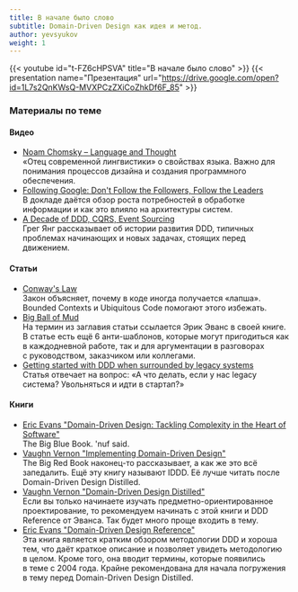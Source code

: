 ```yaml
---
title: В начале было слово
subtitle: Domain-Driven Design как идея и метод.
author: yevsyukov
weight: 1
---
```


{{< youtube id="t-FZ6cHPSVA" title="В начале было слово" >}}
{{< presentation name="Презентация" url="https://drive.google.com/open?id=1L7s2QnKWsQ-MVXPCzZXiCoZhkDf6F_85" >}}

### Материалы по теме

#### Видео
- [Noam Chomsky – Language and Thought](https://www.youtube.com/watch?v=KEmpRtj34xg) \
  «Отец современной лингвистики» о свойствах языка. Важно для понимания процессов дизайна
  и&nbsp;создания программного обеспечения.
- [Following Google: Don't Follow the Followers, Follow the Leaders](https://www.infoq.com/presentations/db-history-data-processing/) \
  В&nbsp;докладе даётся обзор роста потребностей в&nbsp;обработке информации и&nbsp;как это влияло
  на&nbsp;архитектуры систем.
- [A Decade of DDD, CQRS, Event Sourcing](https://youtu.be/LDW0QWie21s) \
  Грег Янг рассказывает об&nbsp;истории развития DDD, типичных проблемах начинающих и&nbsp;новых
  задачах, стоящих перед движением.

#### Статьи
- [Conway's Law](http://www.melconway.com/Home/Conways_Law.html) \
  Закон объясняет, почему в&nbsp;коде иногда получается &laquo;лапша&raquo;. Bounded Contexts
  и&nbsp;Ubiquitous Code помогают этого избежать.
- [Big Ball of Mud](http://www.laputan.org/mud/) \
  На&nbsp;термин из&nbsp;заглавия статьи ссылается Эрик Эванс в&nbsp;своей книге. В&nbsp;статье есть
  ещё 6&nbsp;анти-шаблонов, которые могут пригодиться как в&nbsp;каждодневной работе, так и&nbsp;для
  аргументации в&nbsp;разговорах с&nbsp;руководством, заказчиком или коллегами.
- [Getting started with DDD when surrounded by legacy systems](http://domainlanguage.com/wp-content/uploads/2016/04/GettingStartedWithDDDWhenSurroundedByLegacySystemsV1.pdf) \
  Статья отвечает на вопрос: «А что делать, если у нас legacy система? Увольняться и идти в
  стартап?»

#### Книги
- [Eric Evans "Domain-Driven Design: Tackling Complexity in the Heart of Software"](https://www.amazon.com/Domain-Driven-Design-Tackling-Complexity-Software/dp/0321125215) \
  The Big Blue Book. 'nuf said.
- [Vaughn Vernon "Implementing Domain-Driven Design"](http://www.informit.com/store/implementing-domain-driven-design-9780133039894) \
  The Big Red Book наконец-то рассказывает, а&nbsp;как&nbsp;же это всё запедалить. Ещё эту книгу
  называют IDDD. Её&nbsp;лучше читать после Domain-Driven Design Distilled.
- [Vaughn Vernon "Domain-Driven Design Distilled"](http://www.informit.com/store/domain-driven-design-distilled-9780134434988) \
  Если вы&nbsp;только начинаете изучать предметно-ориентированное проектирование,
  то&nbsp;рекомендуем начинать с&nbsp;этой книги и&nbsp;DDD Reference от&nbsp;Эванса. Так будет
  много проще входить в&nbsp;тему.
- [Eric Evans "Domain-Driven Design Reference"](http://domainlanguage.com/ddd/reference/) \
  Эта книга является кратким обзором методологии DDD и&nbsp;хороша тем, что даёт краткое описание
  и&nbsp;позволяет увидеть методологию в&nbsp;целом. Кроме того, она вводит термины, которые
  появились в&nbsp;теме с&nbsp;2004&nbsp;года. Крайне рекомендована для начала погружения
  в&nbsp;тему перед Domain-Driven Design Distilled.
